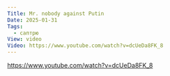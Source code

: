 ```yaml
---
Title: Mr. nobody against Putin
Date: 2025-01-31
Tags:
  - саптрю
View: video
Video: https://www.youtube.com/watch?v=dcUeDa8FK_8
---
```


https://www.youtube.com/watch?v=dcUeDa8FK_8

